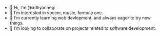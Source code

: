 - 👋 Hi, I’m @adhyannegi
- 👀 I’m interested in soccer, music, formula one.
- 🌱 I’m currently learning web devlopment, and always eager to try new things.
- 💞️ I’m looking to collaborate on projects related to software development.


<!---
adhyannegi/adhyannegi is a ✨ special ✨ repository because its `README.md` (this file) appears on your GitHub profile.
You can click the Preview link to take a look at your changes.
--->
